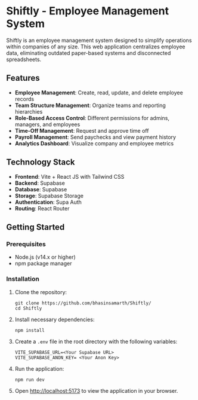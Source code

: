 # Shiftly - Employee Management System

Shiftly is an employee management system designed to simplify operations within companies of any size. This web application centralizes employee data, eliminating outdated paper-based systems and disconnected spreadsheets.

## Features

- **Employee Management**: Create, read, update, and delete employee records
- **Team Structure Management**: Organize teams and reporting hierarchies
- **Role-Based Access Control**: Different permissions for admins, managers, and employees
- **Time-Off Management**: Request and approve time off
- **Payroll Management**: Send paychecks and view payment history
- **Analytics Dashboard**: Visualize company and employee metrics

## Technology Stack

- **Frontend**: Vite + React JS with Tailwind CSS
- **Backend**: Supabase
- **Database**: Supabase
- **Storage**: Supabase Storage
- **Authentication**: Supa Auth
- **Routing**: React Router

## Getting Started

### Prerequisites

- Node.js (v14.x or higher)
- npm package manager

### Installation

1. Clone the repository:

   ```
   git clone https://github.com/bhasinsamarth/Shiftly/
   cd Shiftly
   ```

2. Install necessary dependencies:

   ```
   npm install
   ```

3. Create a `.env` file in the root directory with the following variables:

   ```
   VITE_SUPABASE_URL=<Your Supabase URL>
   VITE_SUPABASE_ANON_KEY= <Your Anon Key>
   ```

4. Run the application:

   ```
   npm run dev
   ```

6. Open [http://localhost:5173](http://localhost:5173) to view the application in your browser.


